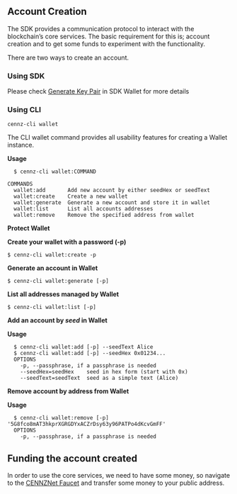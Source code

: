 ## Account Creation
The SDK provides a communication protocol to interact with the blockchain’s core services. The basic requirement for this is; account creation and to get some funds to experiment with the functionality.


There are two ways to create an account.

### Using SDK

Please check [Generate Key Pair](/api/latest/wallet/Usage.md#generate-key-pair) in SDK Wallet for more details


### Using CLI
`cennz-cli wallet`

The CLI wallet command provides all usability features for creating a Wallet instance.

**Usage**
```
  $ cennz-cli wallet:COMMAND

COMMANDS
  wallet:add       Add new account by either seedHex or seedText
  wallet:create    Create a new wallet
  wallet:generate  Generate a new account and store it in wallet
  wallet:list      List all accounts addresses
  wallet:remove    Remove the specified address from wallet
```
**Protect Wallet**

**Create your wallet with a password (-p)**

`$ cennz-cli wallet:create -p`

**Generate an account in Wallet**

`$ cennz-cli wallet:generate [-p]`

**List all addresses managed by Wallet**

`$ cennz-cli wallet:list [-p]`

**Add an account by _seed_ in Wallet**

**Usage**
```
  $ cennz-cli wallet:add [-p] --seedText Alice
  $ cennz-cli wallet:add [-p] --seedHex 0x01234...
  OPTIONS
    -p, --passphrase, if a passphrase is needed
    --seedHex=seedHex    seed in hex form (start with 0x)
    --seedText=seedText  seed as a simple text (Alice)
```
**Remove account by address from Wallet**

**Usage**
```
  $ cennz-cli wallet:remove [-p] '5G8fco8mAT3hkprXGRGDYxACZrDsy63y96PATPo4dKcvGmFF'
  OPTIONS
    -p, --passphrase, if a passphrase is needed
```

## Funding the account created

In order to use the core services, we need to have some money, so navigate to the [CENNZNet Faucet](https://cennznet-faucet-ui.centrality.cloud) and transfer some money to your public address.
